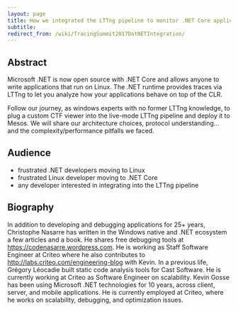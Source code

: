 ```yaml
---
layout: page
title: How we integrated the LTTng pipeline to monitor .NET Core applications on Linux
subtitle: 
redirect_from: /wiki/TracingSummit2017DotNETIntegration/
---
```


## Abstract
Microsoft .NET is now open source with .NET Core and allows anyone to write applications that run on Linux. The .NET runtime provides traces via LTTng to let you analyze how your applications behave on top of the CLR.

Follow our journey, as windows experts with no former LTTng knowledge, to plug a custom CTF viewer into the live-mode LTTng pipeline and deploy it to Mesos. We will share our architecture choices, protocol understanding... and the complexity/performance pitfalls we faced.

## Audience
* frustrated .NET developers moving to Linux
* frustrated Linux developer moving to .NET Core
* any developer interested in integrating into the LTTng pipeline

## Biography
In addition to developing and debugging applications for 25+ years, Christophe Nasarre has written in the Windows native and .NET ecosystem a few articles and a book. He shares free debugging tools at https://codenasarre.wordpress.com. He is working as Staff Software Engineer at Criteo where he also contributes to http://labs.criteo.com/engineering-blog with Kevin. In a previous life, Grégory Léocadie built static code analysis tools for Cast Software. He is currently working at Criteo as Software Engineer on scalability. Kevin Gosse has been using Microsoft .NET technologies for 10 years, across client, server, and mobile applications. He is currently employed at Criteo, where he works on scalability, debugging, and optimization issues.
